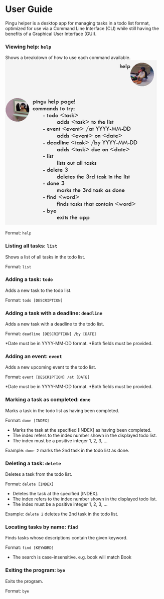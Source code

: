 # User Guide
Pingu helper is a desktop app for managing tasks in a todo list format, optimized for use via a Command Line Interface (CLI) while still having the benefits of a Graphical User Interface (GUI).
 
### Viewing help: `help` 
Shows a breakdown of how to use each command available.
![help command](/docs/helpcommand.png)

Format: `help`




### Listing all tasks: `list`
Shows a list of all tasks in the todo list.

Format: `list`




### Adding a task: `todo`
Adds a new task to the todo list.

Format: `todo [DESCRIPTION]`




### Adding a task with a deadline: `deadline`
Adds a new task with a deadline to the todo list.

Format: `deadline [DESCRIPTION] /by [DATE]`

*Date must be in YYYY-MM-DD format.
*Both fields must be provided.




### Adding an event: `event`
Adds a new upcoming event to the todo list.

Format: `event [DESCRIPTION] /at [DATE]`

*Date must be in YYYY-MM-DD format.
*Both fields must be provided.




### Marking a task as completed: `done`
Marks a task in the todo list as having been completed.

Format: `done [INDEX]`

- Marks the task at the specified [INDEX] as having been completed.
- The index refers to the index number shown in the displayed todo list.
- The index must be a positive integer 1, 2, 3, ...

Example: `done 2` marks the 2nd task in the todo list as done.




### Deleting a task: `delete`
Deletes a task from the todo list.

Format: `delete [INDEX]`

- Deletes the task at the specified [INDEX].
- The index refers to the index number shown in the displayed todo list.
- The index must be a positive integer 1, 2, 3, ...

Example: `delete 2` deletes the 2nd task in the todo list.




### Locating tasks by name: `find`
Finds tasks whose descriptions contain the given keyword.

Format: `find [KEYWORD]`

- The search is case-insensitive. e.g. book will match Book




### Exiting the program: `bye`
Exits the program.

Format: `bye`


